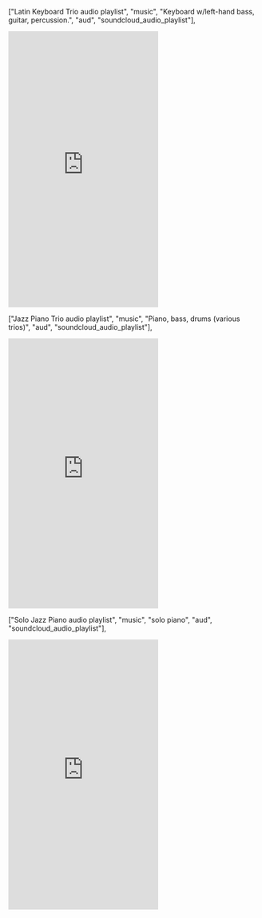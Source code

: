 

["Latin Keyboard Trio audio playlist", "music", "Keyboard w/left-hand bass, guitar, percussion.", "aud", "soundcloud_audio_playlist"],
<iframe title='asdf1' width="300" height="552" scrolling="no" frameBorder="no" src="https://w.soundcloud.com/player/?url=https%3A//api.soundcloud.com/playlists/207133298andamp;color=%23ff5500andamp;auto_play=falseandamp;hide_related=falseandamp;show_comments=trueandamp;show_user=trueandamp;show_reposts=false"></iframe>

["Jazz Piano Trio audio playlist", "music", "Piano, bass, drums (various trios)", "aud", "soundcloud_audio_playlist"],
<iframe width="300" height="540" scrolling="no" frameBorder="no" src="https://w.soundcloud.com/player/?url=https%3A//api.soundcloud.com/playlists/207141804andamp;color=%23ff5500andamp;auto_play=falseandamp;hide_related=falseandamp;show_comments=trueandamp;show_user=trueandamp;show_reposts=false"></iframe>

 
["Solo Jazz Piano audio playlist", "music", "solo piano", "aud", "soundcloud_audio_playlist"],
<iframe width="300" height="540" scrolling="no" frameBorder="no" src="https://w.soundcloud.com/player/?url=https%3A//api.soundcloud.com/playlists/207129494andamp;color=%23ff5500andamp;auto_play=falseandamp;hide_related=falseandamp;show_comments=trueandamp;show_user=trueandamp;show_reposts=false"></iframe>
